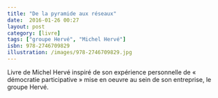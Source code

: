 ```yaml
---
title: "De la pyramide aux réseaux"
date:  2016-01-26 00:27
layout: post
category: [livre]
tags: ["groupe Hervé", "Michel Hervé"]
isbn: 978-2746709829
illustration: /images/978-2746709829.jpg
---
```


Livre de Michel Hervé inspiré de son expérience personnelle de « démocratie participative » mise en oeuvre au sein de son entreprise, le groupe Hervé.
